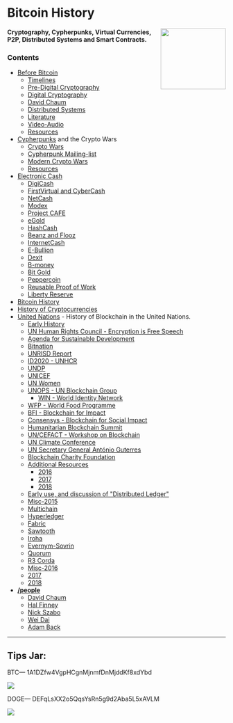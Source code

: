 # Bitcoin History
<a href="https://infominer.id"><img src="https://infominer.id/images/infominer.png" align="right" width="150" height="140"></a>
**Cryptography, Cypherpunks, Virtual Currencies, P2P, Distributed Systems and Smart Contracts.**



### Contents

* <a href="{{ site.rooturl }}/before-bitcoin">Before Bitcoin</a>
  * <a href="{{ site.rooturl }}/before-bitcoin#timelines-">Timelines</a>
  * <a href="{{ site.rooturl }}/before-bitcoin#pre-digital-cryptography-">Pre-Digital Cryptography</a>
  * <a href="{{ site.rooturl }}/before-bitcoin#digital-cryptography-">Digital Cryptography</a>
  * <a href="{{ site.rooturl }}/before-bitcoin#David-Chaum-">David Chaum</a>
  * <a href="{{ site.rooturl }}/before-bitcoin#distributed-systems-">Distributed Systems</a>
  * <a href="{{ site.rooturl }}/before-bitcoin#Literature-">Literature</a>
  * <a href="{{ site.rooturl }}/before-bitcoin#Video-Audio-">Video-Audio</a>
  * <a href="{{ site.rooturl }}/before-bitcoin#Resources-">Resources</a>
* <a href="{{ site.rooturl }}/cypherpunks.html">Cypherpunks</a> and the Crypto Wars
  * <a href="{{ site.rooturl }}/cypherpunks.html#crypto-wars-">Crypto Wars</a>
  * <a href="{{ site.rooturl }}/cypherpunks.html#cypherpunk-mailinglist-">Cypherpunk Mailing-list</a>
  * <a href="{{ site.rooturl }}/cypherpunks.html#modern-crypto-wars-">Modern Crypto Wars</a>
  * <a href="{{ site.rooturl }}/cypherpunks.html#resources-">Resources</a>
* <a href="{{ site.rooturl }}/electronic-cash.html">Electronic Cash</a>
  * <a href="{{ site.rooturl }}/electronic-cash.html#digicash-">DigiCash</a>
  * <a href="{{ site.rooturl }}/electronic-cash.html#FirstVirtual-and-CyberCash-">FirstVirtual and CyberCash</a>
  * <a href="{{ site.rooturl }}/electronic-cash.html#netcash-">NetCash</a>
  * <a href="{{ site.rooturl }}/electronic-cash.html#Modex-">Modex</a>
  * <a href="{{ site.rooturl }}/electronic-cash.html#Project-Cafe-">Project CAFE</a>
  * <a href="{{ site.rooturl }}/electronic-cash.html#eGold-">eGold</a>
  * <a href="{{ site.rooturl }}/electronic-cash.html#HashCash-">HashCash</a>
  * <a href="{{ site.rooturl }}/electronic-cash.html#beenz-and-flooz-">Beanz and Flooz</a>
  * <a href="{{ site.rooturl }}/electronic-cash.html#internetcash-">InternetCash</a>
  * <a href="{{ site.rooturl }}/electronic-cash.html#E-Bullion-">E-Bullion</a>
  * <a href="{{ site.rooturl }}/electronic-cash.html#Dexit-">Dexit</a>
  * <a href="{{ site.rooturl }}/electronic-cash.html#b-money-">B-money</a>
  * <a href="{{ site.rooturl }}/electronic-cash.html#Bit-Gold-">Bit Gold</a>
  * <a href="{{ site.rooturl }}/electronic-cash.html#peppercoin-">Peppercoin</a>
  * <a href="{{ site.rooturl }}/electronic-cash.html#reusable-proof-of-work-">Reusable Proof of Work</a>
  * <a href="{{ site.rooturl }}/electronic-cash.html#liberty-reserve-">Liberty Reserve</a>
* <a href="{{ site.url }}/bitcoin-history.html">Bitcoin History</a> 
* <a href="{{ site.url }}/cryptocurrencies.html">History of Cryptocurrencies</a>
* <a href="{{ site.url }}/UnitedNations.html">United Nations</a> - History of Blockchain in the United Nations.
  * <a href="{{ site.url }}/UnitedNations.html#early-history-">Early History</a>
  * <a href="{{ site.url }}/UnitedNations.html#un-human-rights-council---encryption-is-free-speech-">UN Human Rights Council - Encryption is Free Speech</a>
  * <a href="{{ site.url }}/UnitedNations.html#agenda-for-sustainable-development-">Agenda for Sustainable Development</a>
  * <a href="{{ site.url }}/UnitedNations.html#bitnation-">Bitnation</a>
  * <a href="{{ site.url }}/UnitedNations.html#unrisd-report-">UNRISD Report</a>
  * <a href="{{ site.url }}/UnitedNations.html#id2020---unhcr-">ID2020 - UNHCR</a>
  * <a href="{{ site.url }}/UnitedNations.html#undp-">UNDP</a>
  * <a href="{{ site.url }}/UnitedNations.html#unicef-">UNICEF</a>
  * <a href="{{ site.url }}/UnitedNations.html#un-women-">UN Women</a>
  * <a href="{{ site.url }}/UnitedNations.html#unops---un-blockchain-group-">UNOPS - UN Blockchain Group</a>
    * <a href="{{ site.url }}/UnitedNations.html#win---world-identity-network-">WIN - World Identity Network</a>  
  * <a href="{{ site.url }}/UnitedNations.html#wfp---world-food-programme-">WFP - World Food Programme</a>
  * <a href="{{ site.url }}/UnitedNations.html#bfi---blockchain-for-impact">BFI - Blockchain for Impact</a>
  * <a href="{{ site.url }}/UnitedNations.html#consensys---blockchain-for-social-impact">Consensys - Blockchain for Social Impact</a>
  * <a href="{{ site.url }}/UnitedNations.html#humanitarian-blockchain-summit-">Humanitarian Blockchain Summit</a>
  * <a href="{{ site.url }}/UnitedNations.html#un-cefact---workshop-on-blockchain-">UN/CEFACT - Workshop on Blockchain</a>
  * <a href="{{ site.url }}/UnitedNations.html#un-climate-conference-">UN Climate Conference</a>
  * <a href="{{ site.url }}/UnitedNations.html#un-secretary-general-antónio-guterres-">UN Secretary General António Guterres</a>
  * <a href="{{ site.url }}/UnitedNations.html#blockchain-charity-foundation-">Blockchain Charity Foundation</a>
  * <a href="{{ site.url }}/UnitedNations.html#additional-resources-">Additional Resources</a>
    * <a href="{{ site.url }}/UnitedNations.html#2016-">2016</a>
    * <a href="{{ site.url }}/UnitedNations.html#2017-">2017</a>
    * <a href="{{ site.url }}/UnitedNations.html#2018-">2018</a>
  * <a href="{{ site.url }}/permissioned.html#early-use-and-discussion-of-distributed-ledger">Early use, and discussion of "Distributed Ledger"</a>
  * <a href="{{ site.url }}/permissioned.html#misc-2015">Misc-2015</a>
  * <a href="{{ site.url }}/permissioned.html#multichain">Multichain</a>
  * <a href="{{ site.url }}/permissioned.html#hyperledger">Hyperledger</a>
  * <a href="{{ site.url }}/permissioned.html#fabric">Fabric</a>
  * <a href="{{ site.url }}/permissioned.html#sawtooth">Sawtooth</a>
  * <a href="{{ site.url }}/permissioned.html#iroha">Iroha</a>
  * <a href="{{ site.url }}/permissioned.html#evernym-sovrin">Evernym-Sovrin</a>
  * <a href="{{ site.url }}/permissioned.html#quorum">Quorum</a>
  * <a href="{{ site.url }}/permissioned.html#r3-corda">R3 Corda</a>
  * <a href="{{ site.url }}/permissioned.html#misc-2016">Misc-2016</a>
  * <a href="{{ site.url }}/permissioned.html#2017">2017</a>
  * <a href="{{ site.url }}/permissioned.html#2018">2018</a>
* <a href="{{ site.url }}/people">**/people**</a>
  * <a href="{{ site.url }}/people/david-chaum.html">David Chaum</a>
  * <a href="{{ site.url }}/people/hal-finney.html">Hal Finney</a>
  * <a href="{{ site.url }}/people/nick-szabo.html">Nick Szabo</a>
  * <a href="{{ site.url }}/people/wei-dai.html">Wei Dai</a>
  * <a href="{{ site.url }}/people/adam-back.html">Adam Back</a>

---

## Tips Jar:

BTC— 1A1DZfw4VgpHCgnMjnmfDnMjddKf8xdYbd

![](https://imgur.com/yXLLm9Bl.png) 

DOGE— DEFqLsXX2o5QqsYsRn5g9d2Aba5L5xAVLM

![](https://i.imgur.com/0zBLoUP.png) 


